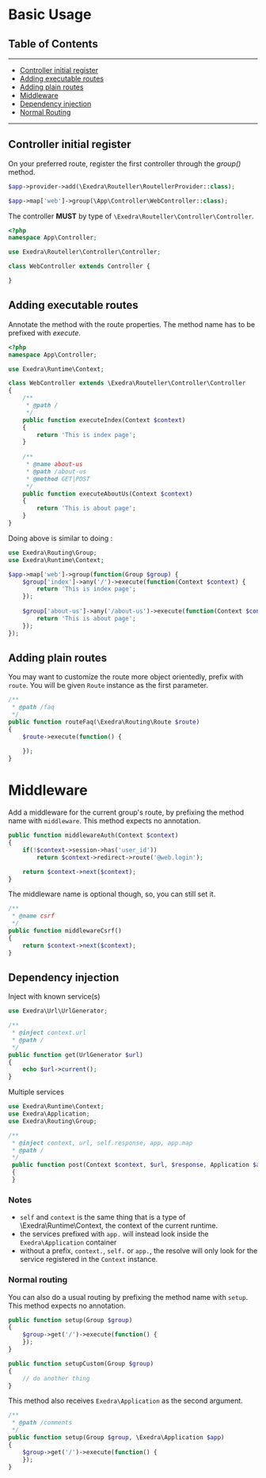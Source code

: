 # Basic Usage
## Table of Contents
---
- [Controller initial register](#controller-initial-register)
- [Adding executable routes](#adding-executable-routes)
- [Adding plain routes](#adding-plain-routes)
- [Middleware](#middleware)
- [Dependency injection](#dependency-injection)
- [Normal Routing](#normal-routing)

---

## Controller initial register
On your preferred route, register the first controller through the *group()* method.
```php
$app->provider->add(\Exedra\Routeller\RoutellerProvider::class);

$app->map['web']->group(\App\Controller\WebController::class);
```
The controller **MUST** by type of `\Exedra\Routeller\Controller\Controller`.
```php
<?php
namespace App\Controller;

use Exedra\Routeller\Controller\Controller;

class WebController extends Controller {

}
```
## Adding executable routes
Annotate the method with the route properties. The method name has to be prefixed with *execute*.
```php
<?php
namespace App\Controller;

use Exedra\Runtime\Context;

class WebController extends \Exedra\Routeller\Controller\Controller
{
    /**
     * @path /
     */
    public function executeIndex(Context $context)
    {
        return 'This is index page';
    }
    
    /**
     * @name about-us
     * @path /about-us
     * @method GET|POST
     */
    public function executeAboutUs(Context $context)
    {
        return 'This is about page';
    }
}
```
Doing above is similar to doing :
```php
use Exedra\Routing\Group;
use Exedra\Runtime\Context;

$app->map['web']->group(function(Group $group) {
    $group['index']->any('/')->execute(function(Context $context) {
        return 'This is index page';
    });
    
    $group['about-us']->any('/about-us')->execute(function(Context $context) {
        return 'This is about page';
    });
});
```

## Adding plain routes
You may want to customize the route more object orientedly, prefix with `route`. You will be given ```Route``` instance as the first parameter.
```php
/**
 * @path /faq
 */
public function routeFaq(\Exedra\Routing\Route $route)
{
    $route->execute(function() {
    
    });
}
```

# Middleware
Add a middleware for the current group's route, by prefixing the method name with `middleware`.
 This method expects no annotation.
```php
public function middlewareAuth(Context $context)
{
    if(!$context->session->has('user_id'))
        return $context->redirect->route('@web.login');

    return $context->next($context);
}
```
The middleware name is optional though, so, you can still set it.
```php
/**
 * @name csrf
 */
public function middlewareCsrf()
{
    return $context->next($context);
}
```

## Dependency injection
Inject with known service(s)
```php
use Exedra\Url\UrlGenerator;

/**
 * @inject context.url
 * @path /
 */
public function get(UrlGenerator $url)
{
    echo $url->current();
}
```
Multiple services
```php
use Exedra\Runtime\Context;
use Exedra\Application;
use Exedra\Routing\Group;

/**
 * @inject context, url, self.response, app, app.map
 * @path /
 */
 public function post(Context $context, $url, $response, Application $app, Group $map)
 {
 }
```
### Notes
- ```self``` and ```context``` is the same thing that is a type of \Exedra\Runtime\Context, the context of the current runtime.
- the services prefixed with ```app.``` will instead look inside the ```Exedra\Application``` container 
- without a prefix, ```context.```, ```self.``` or ```app.```, the resolve will only look for the service registered in the `Context` instance.

### Normal routing
You can also do a usual routing by prefixing the method name with `setup`. This method expects no annotation.
```php
public function setup(Group $group)
{
    $group->get('/')->execute(function() {
    });
}

public function setupCustom(Group $group)
{
    // do another thing
}
```
This method also receives `Exedra\Application` as the second argument.

```php
/**
 * @path /comments
 */
public function setup(Group $group, \Exedra\Application $app)
{
    $group->get('/')->execute(function() {
    });
}
```